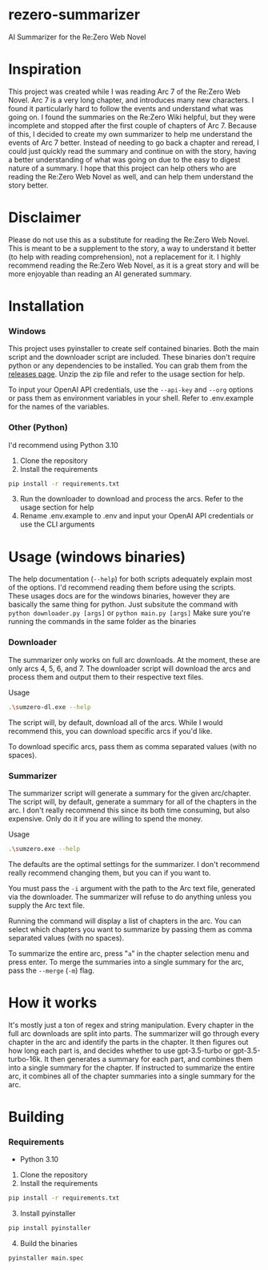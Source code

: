 ﻿# rezero-summarizer
AI Summarizer for the Re:Zero Web Novel

# Inspiration
This project was created while I was reading Arc 7 of the Re:Zero Web Novel. Arc 7 is a very long chapter, and introduces many new characters. I found it particularly hard to follow the events and understand what was going on. I found the summaries on the Re:Zero Wiki helpful, but they were incomplete and stopped after the first couple of chapters of Arc 7. Because of this, I decided to create my own summarizer to help me understand the events of Arc 7 better. Instead of needing to go back a chapter and reread, I could just quickly read the summary and continue on with the story, having a better understanding of what was going on due to the easy to digest nature of a summary. I hope that this project can help others who are reading the Re:Zero Web Novel as well, and can help them understand the story better.

# Disclaimer
Please do not use this as a substitute for reading the Re:Zero Web Novel. This is meant to be a supplement to the story, a way to understand it better (to help with reading comprehension), not a replacement for it. I highly recommend reading the Re:Zero Web Novel, as it is a great story and will be more enjoyable than reading an AI generated summary.
# Installation

### Windows
This project uses pyinstaller to create self contained binaries. Both the main script and the downloader script are included. These binaries don't require python or any dependencies to be installed. You can grab them from the [releases page](https://github.com/smallketchup82/rezero-summarizer/releases/latest). Unzip the zip file and refer to the usage section for help.

To input your OpenAI API credentials, use the `--api-key` and `--org` options or pass them as environment variables in your shell. Refer to .env.example for the names of the variables.

### Other (Python)
I'd recommend using Python 3.10
1. Clone the repository
2. Install the requirements
```bash
pip install -r requirements.txt
```
3. Run the downloader to download and process the arcs. Refer to the usage section for help
4. Rename .env.example to .env and input your OpenAI API credentials or use the CLI arguments

# Usage (windows binaries)
The help documentation (`--help`) for both scripts adequately explain most of the options. I'd recommend reading them before using the scripts.  
These usages docs are for the windows binaries, however they are basically the same thing for python. Just subsitute the command with `python downloader.py [args]` or `python main.py [args]`
Make sure you're running the commands in the same folder as the binaries
### Downloader
The summarizer only works on full arc downloads. At the moment, these are only arcs 4, 5, 6, and 7. The downloader script will download the arcs and process them and output them to their respective text files.

Usage
```bash
.\sumzero-dl.exe --help
```
The script will, by default, download all of the arcs. While I would recommend this, you can download specific arcs if you'd like.

To download specific arcs, pass them as comma separated values (with no spaces).
### Summarizer
The summarizer script will generate a summary for the given arc/chapter. The script will, by default, generate a summary for all of the chapters in the arc. I don't really recommend this since its both time consuming, but also expensive. Only do it if you are willing to spend the money.

Usage
```bash
.\sumzero.exe --help
```

The defaults are the optimal settings for the summarizer. I don't recommend really recommend changing them, but you can if you want to.

You must pass the `-i` argument with the path to the Arc text file, generated via the downloader. The summarizer will refuse to do anything unless you supply the Arc text file.

Running the command will display a list of chapters in the arc. You can select which chapters you want to summarize by passing them as comma separated values (with no spaces).

To summarize the entire arc, press "`a`" in the chapter selection menu and press enter. To merge the summaries into a single summary for the arc, pass the `--merge` (`-m`) flag.

# How it works
It's mostly just a ton of regex and string manipulation. Every chapter in the full arc downloads are split into parts. The summarizer will go through every chapter in the arc and identify the parts in the chapter. It then figures out how long each part is, and decides whether to use gpt-3.5-turbo or gpt-3.5-turbo-16k. It then generates a summary for each part, and combines them into a single summary for the chapter. If instructed to summarize the entire arc, it combines all of the chapter summaries into a single summary for the arc.

# Building

### Requirements
- Python 3.10

1. Clone the repository
2. Install the requirements
```bash
pip install -r requirements.txt
```
3. Install pyinstaller
```bash
pip install pyinstaller
```
4. Build the binaries
```bash
pyinstaller main.spec
```
